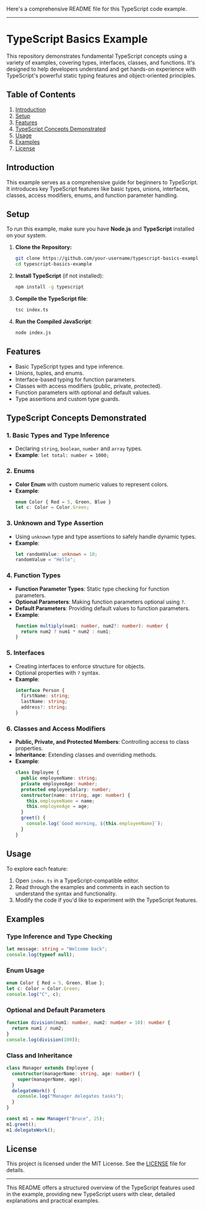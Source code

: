 Here's a comprehensive README file for this TypeScript code example.

---

# TypeScript Basics Example

This repository demonstrates fundamental TypeScript concepts using a variety of examples, covering types, interfaces, classes, and functions. It's designed to help developers understand and get hands-on experience with TypeScript's powerful static typing features and object-oriented principles.

## Table of Contents
1. [Introduction](#introduction)
2. [Setup](#setup)
3. [Features](#features)
4. [TypeScript Concepts Demonstrated](#typescript-concepts-demonstrated)
5. [Usage](#usage)
6. [Examples](#examples)
7. [License](#license)

## Introduction
This example serves as a comprehensive guide for beginners to TypeScript. It introduces key TypeScript features like basic types, unions, interfaces, classes, access modifiers, enums, and function parameter handling.

## Setup
To run this example, make sure you have **Node.js** and **TypeScript** installed on your system.

1. **Clone the Repository:**
   ```bash
   git clone https://github.com/your-username/typescript-basics-example.git
   cd typescript-basics-example
   ```

2. **Install TypeScript** (if not installed):
   ```bash
   npm install -g typescript
   ```

3. **Compile the TypeScript file**:
   ```bash
   tsc index.ts
   ```

4. **Run the Compiled JavaScript**:
   ```bash
   node index.js
   ```

## Features
- Basic TypeScript types and type inference.
- Unions, tuples, and enums.
- Interface-based typing for function parameters.
- Classes with access modifiers (public, private, protected).
- Function parameters with optional and default values.
- Type assertions and custom type guards.

## TypeScript Concepts Demonstrated

### 1. **Basic Types and Type Inference**
   - Declaring `string`, `boolean`, `number` and `array` types.
   - **Example**: `let total: number = 1000;`

### 2. **Enums**
   - **Color Enum** with custom numeric values to represent colors.
   - **Example**:
     ```typescript
     enum Color { Red = 5, Green, Blue }
     let c: Color = Color.Green;
     ```

### 3. **Unknown and Type Assertion**
   - Using `unknown` type and type assertions to safely handle dynamic types.
   - **Example**:
     ```typescript
     let randomValue: unknown = 10;
     randomValue = "Hello";
     ```

### 4. **Function Types**
   - **Function Parameter Types**: Static type checking for function parameters.
   - **Optional Parameters**: Making function parameters optional using `?`.
   - **Default Parameters**: Providing default values to function parameters.
   - **Example**:
     ```typescript
     function multiply(num1: number, num2?: number): number {
       return num2 ? num1 * num2 : num1;
     }
     ```

### 5. **Interfaces**
   - Creating interfaces to enforce structure for objects.
   - Optional properties with `?` syntax.
   - **Example**:
     ```typescript
     interface Person {
       firstName: string;
       lastName: string;
       address?: string;
     }
     ```

### 6. **Classes and Access Modifiers**
   - **Public, Private, and Protected Members**: Controlling access to class properties.
   - **Inheritance**: Extending classes and overriding methods.
   - **Example**:
     ```typescript
     class Employee {
       public employeeName: string;
       private employeeAge: number;
       protected employeeSalary: number;
       constructor(name: string, age: number) {
         this.employeeName = name;
         this.employeeAge = age;
       }
       greet() {
         console.log(`Good morning, ${this.employeeName}`);
       }
     }
     ```

## Usage
To explore each feature:
1. Open `index.ts` in a TypeScript-compatible editor.
2. Read through the examples and comments in each section to understand the syntax and functionality.
3. Modify the code if you'd like to experiment with the TypeScript features.

## Examples
### Type Inference and Type Checking
```typescript
let message: string = "Welcome back";
console.log(typeof null);
```

### Enum Usage
```typescript
enum Color { Red = 5, Green, Blue };
let c: Color = Color.Green;
console.log("C", c);
```

### Optional and Default Parameters
```typescript
function division(num1: number, num2: number = 10): number {
  return num1 / num2;
}
console.log(division(100));
```

### Class and Inheritance
```typescript
class Manager extends Employee {
  constructor(managerName: string, age: number) {
    super(managerName, age);
  }
  delegateWork() {
    console.log("Manager delegates tasks");
  }
}

const m1 = new Manager("Bruce", 25);
m1.greet();
m1.delegateWork();
```

## License
This project is licensed under the MIT License. See the [LICENSE](LICENSE) file for details.

---

This README offers a structured overview of the TypeScript features used in the example, providing new TypeScript users with clear, detailed explanations and practical examples.